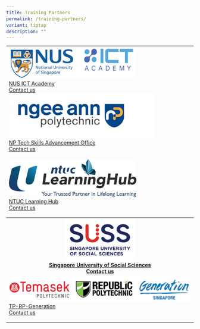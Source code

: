 ```yaml
---
title: Training Partners
permalink: /training-partners/
variant: tiptap
description: ""
---
```

<table style="minWidth: 25px">
<colgroup>
<col>
</colgroup>
<tbody>
<tr>
<td rowspan="1" colspan="1">
<div class="isomer-image-wrapper">
<img style="width: 70%;" height="auto" width="100%" alt="" src="/images/NUS_ICT_logo.jpg">
</div>
<div class="isomer-card-grid"><a rel="noopener noreferrer nofollow" href="mailto:ask.scale@nus.edu.sg" class="isomer-card"><div class="isomer-card-body"><div class="isomer-card-title">NUS ICT Academy</div><div class="isomer-card-link">Contact us</div></div></a>
</div><a class="isomer-image-wrapper" href="https://www.cet.np.edu.sg/tech-skills-advancement-office-np-2/"><img style="width: 80%;" height="auto" width="100%" alt="" src="/images/NP_Logo.jpg"></a>
<div class="isomer-card-grid"><a rel="noopener noreferrer nofollow" href="mailto:techskills@np.edu.sg" class="isomer-card"><div class="isomer-card-body"><div class="isomer-card-title">NP Tech Skills Advancement Office</div><div class="isomer-card-link">Contact us</div></div></a>
</div>
<p></p>
</td>
</tr>
<tr>
<td rowspan="1" colspan="1"><a class="isomer-image-wrapper" href="https://www.ntuclearninghub.com/"><img style="width: 70%;" height="auto" width="100%" alt="" src="/images/LHUB_Logo.png"></a>
<div class="isomer-card-grid"><a rel="noopener noreferrer nofollow" href="mailto:customerservice@ntuclearninghub.com" class="isomer-card"><div class="isomer-card-body"><div class="isomer-card-title">NTUC Learning Hub</div><div class="isomer-card-link">Contact us</div></div></a>
</div>
<p></p>
</td>
</tr>
<tr>
<th rowspan="1" colspan="1"><a class="isomer-image-wrapper" href="https://www.suss.edu.sg/courses"><img style="width: 40%;" height="auto" width="100%" alt="" src="/images/SUSS_Logo_HorA_FullColor_RGB_.png"></a>
<div class="isomer-card-grid"><a rel="noopener noreferrer nofollow" href="mailto:ict@suss.edu.sg" class="isomer-card"><div class="isomer-card-body"><div class="isomer-card-title">Singapore University of Social Sciences</div><div class="isomer-card-link">Contact us</div></div></a>
</div>
</th>
</tr>
<tr>
<td rowspan="1" colspan="1"><a class="isomer-image-wrapper" href="https://www.tp.edu.sg/ai-empowerment-hub"><img style="width: 100%" height="auto" width="100%" alt="" src="/images/TP_RP_Generation_Logo.jpg"></a>
<div class="isomer-card-grid"><a rel="noopener noreferrer nofollow" href="mailto:iit@tp.edu.sg" class="isomer-card"><div class="isomer-card-body"><div class="isomer-card-title">TP-RP-Generation</div><div class="isomer-card-link">Contact us</div></div></a>
</div>
<p></p>
</td>
</tr>
</tbody>
</table>
<p></p>